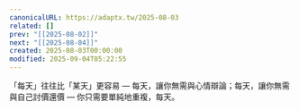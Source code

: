```yaml
---
canonicalURL: https://adaptx.tw/2025-08-03
related: []
prev: "[[2025-08-02]]"
next: "[[2025-08-04]]"
created: 2025-08-03T00:00:00
modified: 2025-09-04T05:22:55
---
```


「每天」往往比「某天」更容易 — 每天，讓你無需與心情辯論；每天，讓你無需與自己討價還價 — 你只需要單純地重複，每天。
